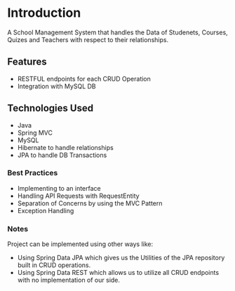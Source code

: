 # Introduction
A School Management System that handles the Data of Studenets, Courses, Quizes and Teachers with respect to their relationships.
## Features
- RESTFUL endpoints for each CRUD Operation
- Integration with MySQL DB
## Technologies Used
- Java
- Spring MVC
- MySQL
- Hibernate to handle relationships
- JPA to handle DB Transactions
### Best Practices
- Implementing to an interface
- Handling API Requests with RequestEntity
- Separation of Concerns by using the MVC Pattern
- Exception Handling

### Notes
Project can be implemented using other ways like:
- Using Spring Data JPA which gives us the Utilities of the JPA repository built in CRUD operations.
- Using Spring Data REST which allows us to utilize all CRUD endpoints with no implementation of our side.
